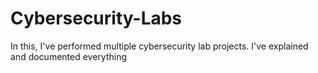 # Cybersecurity-Labs
In this, I've performed multiple cybersecurity lab projects.
I've explained and documented everything
